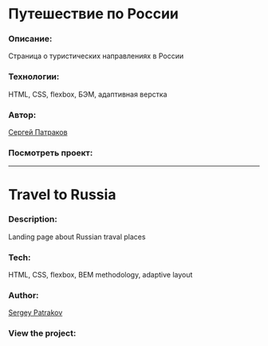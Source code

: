 # Путешествие по России

### Описание:

Страница о туристических направлениях в России

### Технологии:

HTML, CSS, flexbox, БЭМ, адаптивная верстка

### Автор:

[Сергей Патраков](https://github.com/sergeypatrakov)

### Посмотреть проект:

___

# Travel to Russia

### Description: 

Landing page about Russian traval places

### Tech:

HTML, CSS, flexbox, BEM methodology, adaptive layout

### Author:

[Sergey Patrakov](https://github.com/sergeypatrakov)

### View the project: